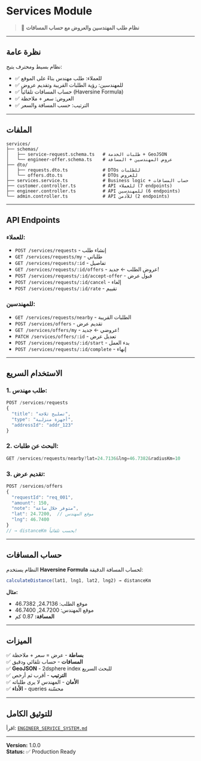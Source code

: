 # Services Module

> 🔧 **نظام طلب المهندسين والعروض مع حساب المسافات**

---

## نظرة عامة

نظام بسيط ومحترف يتيح:
- ✅ للعملاء: طلب مهندس بناءً على الموقع
- ✅ للمهندسين: رؤية الطلبات القريبة وتقديم عروض
- ✅ حساب المسافات تلقائياً (Haversine Formula)
- ✅ العروض: سعر + ملاحظة
- ✅ الترتيب: حسب المسافة والسعر

---

## الملفات

```
services/
├── schemas/
│   ├── service-request.schema.ts   # طلبات الخدمة + GeoJSON
│   └── engineer-offer.schema.ts    # عروض المهندسين + المسافة
├── dto/
│   ├── requests.dto.ts             # DTOs للطلبات
│   └── offers.dto.ts               # DTOs للعروض
├── services.service.ts             # Business logic + حساب المسافات
├── customer.controller.ts          # API للعملاء (7 endpoints)
├── engineer.controller.ts          # API للمهندسين (6 endpoints)
└── admin.controller.ts             # API للأدمن (2 endpoints)
```

---

## API Endpoints

### للعملاء:
- `POST /services/requests` - إنشاء طلب
- `GET /services/requests/my` - طلباتي
- `GET /services/requests/:id` - تفاصيل
- `GET /services/requests/:id/offers` - عروض الطلب ← جديد!
- `POST /services/requests/:id/accept-offer` - قبول عرض
- `POST /services/requests/:id/cancel` - إلغاء
- `POST /services/requests/:id/rate` - تقييم

### للمهندسين:
- `GET /services/requests/nearby` - الطلبات القريبة
- `POST /services/offers` - تقديم عرض
- `GET /services/offers/my` - عروضي ← جديد!
- `PATCH /services/offers/:id` - تعديل عرض
- `POST /services/requests/:id/start` - بدء العمل
- `POST /services/requests/:id/complete` - إنهاء

---

## الاستخدام السريع

### 1. طلب مهندس:

```typescript
POST /services/requests
{
  "title": "تصليح ثلاجة",
  "type": "أجهزة منزلية",
  "addressId": "addr_123"
}
```

### 2. البحث عن طلبات:

```typescript
GET /services/requests/nearby?lat=24.7136&lng=46.7382&radiusKm=10
```

### 3. تقديم عرض:

```typescript
POST /services/offers
{
  "requestId": "req_001",
  "amount": 150,
  "note": "متوفر خلال ساعة",
  "lat": 24.7200,  // موقع المهندس
  "lng": 46.7400
}
// → distanceKm يحسب تلقائياً!
```

---

## حساب المسافات

النظام يستخدم **Haversine Formula** لحساب المسافة الدقيقة:

```typescript
calculateDistance(lat1, lng1, lat2, lng2) → distanceKm
```

**مثال:**
- موقع الطلب: 24.7136, 46.7382
- موقع المهندس: 24.7200, 46.7400
- **المسافة:** 0.87 كم

---

## الميزات

✅ **بساطة** - عرض = سعر + ملاحظة  
✅ **المسافات** - حساب تلقائي ودقيق  
✅ **GeoJSON** - 2dsphere index للبحث السريع  
✅ **الترتيب** - أقرب ثم أرخص  
✅ **الأمان** - المهندس لا يرى طلباته  
✅ **الأداء** - queries محسّنة  

---

## للتوثيق الكامل

اقرأ: [`ENGINEER_SERVICE_SYSTEM.md`](../../../ENGINEER_SERVICE_SYSTEM.md)

---

**Version:** 1.0.0  
**Status:** ✅ Production Ready
